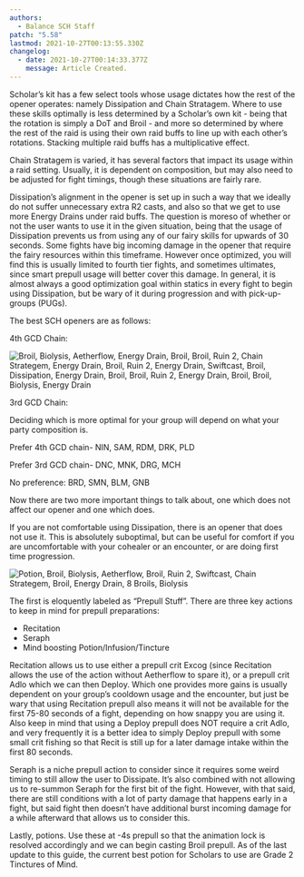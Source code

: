 ```yaml
---
authors:
  - Balance SCH Staff
patch: "5.58"
lastmod: 2021-10-27T00:13:55.330Z
changelog:
  - date: 2021-10-27T00:14:33.377Z
    message: Article Created.
---
```

<!--StartFragment-->

Scholar’s kit has a few select tools whose usage dictates how the rest of the opener operates: namely Dissipation and Chain Stratagem. Where to use these skills optimally is less determined by a Scholar’s own kit - being that the rotation is simply a DoT and Broil - and more so determined by where the rest of the raid is using their own raid buffs to line up with each other’s rotations. Stacking multiple raid buffs has a multiplicative effect.

Chain Stratagem is varied, it has several factors that impact its usage within a raid setting. Usually, it is dependent on composition, but may also need to be adjusted for fight timings, though these situations are fairly rare. 

Dissipation’s alignment in the opener is set up in such a way that we ideally do not suffer unnecessary extra R2 casts, and also so that we get to use more Energy Drains under raid buffs. The question is moreso of whether or not the user wants to use it in the given situation, being that the usage of Dissipation prevents us from using any of our fairy skills for upwards of 30 seconds. Some fights have big incoming damage in the opener that require the fairy resources within this timeframe. However once optimized, you will find this is usually limited to fourth tier fights, and sometimes ultimates, since smart prepull usage will better cover this damage. In general, it is almost always a good optimization goal within statics in every fight to begin using Dissipation, but be wary of it during progression and with pick-up-groups (PUGs).

The best SCH openers are as follows:

4th GCD Chain:

![Broil, Biolysis, Aetherflow, Energy Drain, Broil, Broil, Ruin 2, Chain Strategem, Energy Drain, Broil, Ruin 2, Energy Drain, Swiftcast, Broil, Dissipation, Energy Drain, Broil, Broil, Ruin 2, Energy Drain, Broil, Broil, Biolysis, Energy Drain](https://lh5.googleusercontent.com/udb7QMSVrmQbnOp3HmQjqdmtLhrlstcKFFOVZ62F-HR70RiwxA72hWnPH7LWNpVU_M6-A7r-yKJTMbkKqxpe90CeIWSvTGl8dTREUYSstQvKmc-zaKP8DGdIU2-gNXnJLvvVOzKh "4th GCD Chain Opener")

3rd GCD Chain:

Deciding which is more optimal for your group will depend on what your party composition is. 

Prefer 4th GCD chain- NIN, SAM, RDM, DRK, PLD

Prefer 3rd GCD chain- DNC, MNK, DRG, MCH

No preference: BRD, SMN, BLM, GNB

Now there are two more important things to talk about, one which does not affect our opener and one which does. 

If you are not comfortable using Dissipation, there is an opener that does not use it. This is absolutely suboptimal, but can be useful for comfort if you are uncomfortable with your cohealer or an encounter, or are doing first time progression.

![Potion, Broil, Biolysis, Aetherflow, Broil, Ruin 2, Swiftcast, Chain Strategem, Broil, Energy Drain, 8 Broils, Biolysis](https://lh5.googleusercontent.com/Yz0RmROQxMZAfqCvuf5_V6f7enf3RBxZMsI4rSoGEgrF84cxfwNRBD1ELWqlWy9qhnMyWxoJAyKb33jIqMbWAyMoiQy1zkA3M_2mU-Cg8kjjUrcS3vP0s3bUchP02HvrTP16iiA- "No Dissipation opener")

The first is eloquently labeled as “Prepull Stuff”. There are three key actions to keep in mind for prepull preparations:

* Recitation
* Seraph
* Mind boosting Potion/Infusion/Tincture

Recitation allows us to use either a prepull crit Excog (since Recitation allows the use of the action without Aetherflow to spare it), or a prepull crit Adlo which we can then Deploy. Which one provides more gains is usually dependent on your group’s cooldown usage and the encounter, but just be wary that using Recitation prepull also means it will not be available for the first 75-80 seconds of a fight, depending on how snappy you are using it. Also keep in mind that using a Deploy prepull does NOT require a crit Adlo, and very frequently it is a better idea to simply Deploy prepull with some small crit fishing so that Recit is still up for a later damage intake within the first 80 seconds.

Seraph is a niche prepull action to consider since it requires some weird timing to still allow the user to Dissipate. It’s also combined with not allowing us to re-summon Seraph for the first bit of the fight. However, with that said, there are still conditions with a lot of party damage that happens early in a fight, but said fight then doesn’t have additional burst incoming damage for a while afterward that allows us to consider this. 

Lastly, potions. Use these at -4s prepull so that the animation lock is resolved accordingly and we can begin casting Broil prepull. As of the last update to this guide, the current best potion for Scholars to use are Grade 2 Tinctures of Mind.



<!--EndFragment-->
